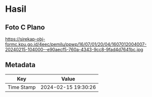 # Hasil

## Foto C Plano

https://sirekap-obj-formc.kpu.go.id/4eec/pemilu/ppwp/16/07/01/20/04/1607012004007-20240215-104000--e90aecf5-760a-4343-9cc8-9fad4d7641bc.jpg


## Metadata

| Key        | Value               |
| ---------- | ------------------- |
| Time Stamp | 2024-02-15 19:30:26 |



